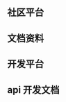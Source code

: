 <script setup>
import CardContent from "../../src/components/tool-item-card/content.vue";
import CardItem from "../../src/components/tool-item-card/index.vue"
</script>

## 社区平台

<CardContent>
	<CardItem link="https://juejin.cn/" desc="精品技术分享的中文社区" title="稀土掘金"
	img="/M-docs/gold.svg">
	</CardItem>
	<CardItem link="https://segmentfault.com/" desc="中国领先的开发者技术社区" title="思否"
	img="/M-docs/sf.png">
	</CardItem>
	<CardItem link="https://stackoverflow.com/" desc="全球最大的技术问答类在线社区，几乎可以找到所有问题的答案" title="stackOverflow"
	img="/M-docs/stackoverflow.png">
	</CardItem>
</CardContent>

## 文档资料

<CardContent>
	<CardItem link="https://developer.mozilla.org/zh-CN/docs/Web" desc="最权威的面向 Web 开发者的文档" title="MDN Web Docs"
	img="/M-docs/mdn.png">
	</CardItem>
	<CardItem link="https://segmentfault.com/" desc="阮一峰的 ES6 入门教程" title="ES6 入门教程"
	img="/M-docs/es6.png">
	</CardItem>
	<CardItem link="https://stackoverflow.com/" desc="全球最大的技术问答类在线社区，几乎可以找到所有问题的答案" title="stackOverflow"
	img="/M-docs/stackoverflow.png">
	</CardItem>
	<CardItem link="https://ts.yayujs.com/" desc="JavaScript 的超集" title="TypeScript"
	img="/M-docs/TypeScript.png">
	</CardItem>
	<CardItem link="https://xxy5.com/vitepress-cn/theme-introduction.html" desc="VitePress中文文档" title="Vitepress"
	img="/M-docs/vue.png">
	</CardItem>
</CardContent>

## 开发平台

<CardContent>
	<CardItem link="https://mp.weixin.qq.com/" desc="微信官方小程序、公众号开发平台" title="微信公众平台"
	img="/M-docs/wechat.svg">
	</CardItem>
	<CardItem link="https://open.alipay.com/" desc="支付宝开放平台，包含小程序、生活号、第三方应用、web、loT开发"       title="支付宝开放平台" img="/M-docs/Alipay.svg">
	</CardItem>
	<CardItem link="https://microapp.bytedance.com/" desc="字节跳动小程序、小游戏开发平台" title="字节小程序"
	img="/M-docs/bytedance.png">
	</CardItem>
	<CardItem link="https://developer.huawei.com/cn/" desc="华为开发者平台：终端开发、云计算开发" title="华为开发者平台" img="/M-docs/huawei.png"></CardItem>
</CardContent>

## api 开发文档

<CardContent>
		<CardItem link="https://lbs.qq.com/" desc="腾讯地图开放平台为各类应用厂商和开发者提供基于腾讯地图的地理位置服务和解决方案" title="腾讯位置服务"
	img="/M-docs/txMap.png">
	</CardItem>
    	<CardItem link="https://dev.qweather.com/" desc="和风天气开发服务" title="和风天气"
    img="/M-docs/hefeng.png">
    </CardItem>
    	<CardItem link="https://cloud.baidu.com/doc/index.html" desc="百度智能云帮助文档(人工智能)" title="百度智能云"
    img="/M-docs/baiduzny.png">
    </CardItem>

</CardContent>
